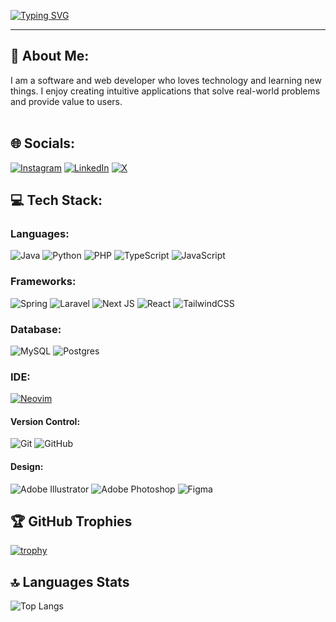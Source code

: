 [![Typing SVG](https://readme-typing-svg.demolab.com?font=roboto&weight=800&size=45&pause=1000&color=00A7F7&width=935&height=100&lines=Hello+there+%F0%9F%91%80;I'm+Hassan;A+Software+%26+Web+developer)](https://git.io/typing-svg)

<hr>

## 💫 About Me:
I am a software and web developer who loves technology and learning new things. I enjoy creating intuitive applications that solve real-world problems and provide value to users. <br><br>


## 🌐 Socials:
[![Instagram](https://img.shields.io/badge/Instagram-%23E4405F.svg?logo=Instagram&logoColor=white)](https://instagram.com/benodeveloper) [![LinkedIn](https://img.shields.io/badge/LinkedIn-%230077B5.svg?logo=linkedin&logoColor=white)](https://linkedin.com/in/benodeveloper) [![X](https://img.shields.io/badge/X-black.svg?logo=X&logoColor=white)](https://x.com/benodeveloper) 

## 💻 Tech Stack:

### Languages:
![Java](https://img.shields.io/badge/java-%23ED8B00.svg?style=for-the-badge&logo=openjdk&logoColor=white)
![Python](https://img.shields.io/badge/python-3670A0?style=for-the-badge&logo=python&logoColor=ffdd54) 
![PHP](https://img.shields.io/badge/php-%23777BB4.svg?style=for-the-badge&logo=php&logoColor=white) 
![TypeScript](https://img.shields.io/badge/typescript-%23007ACC.svg?style=for-the-badge&logo=typescript&logoColor=white)
![JavaScript](https://img.shields.io/badge/javascript-%23323330.svg?style=for-the-badge&logo=javascript&logoColor=%23F7DF1E) 

### Frameworks:
![Spring](https://img.shields.io/badge/spring-%236DB33F.svg?style=for-the-badge&logo=spring&logoColor=white) 
![Laravel](https://img.shields.io/badge/laravel-%23FF2D20.svg?style=for-the-badge&logo=laravel&logoColor=white) 
![Next JS](https://img.shields.io/badge/Next-black?style=for-the-badge&logo=next.js&logoColor=white) 
![React](https://img.shields.io/badge/react-%2320232a.svg?style=for-the-badge&logo=react&logoColor=%2361DAFB) 
![TailwindCSS](https://img.shields.io/badge/tailwindcss-%2338B2AC.svg?style=for-the-badge&logo=tailwind-css&logoColor=white) 

### Database:
![MySQL](https://img.shields.io/badge/mysql-4479A1.svg?style=for-the-badge&logo=mysql&logoColor=white) 
![Postgres](https://img.shields.io/badge/postgres-%23316192.svg?style=for-the-badge&logo=postgresql&logoColor=white)

### IDE:
[![Neovim](https://img.shields.io/badge/NeoVim-%2357A143.svg?&style=for-the-badge&logo=neovim&logoColor=white)](https://github.com/ilias777/nvim)

#### Version Control:
![Git](https://img.shields.io/badge/git-%23F05033.svg?style=for-the-badge&logo=git&logoColor=white) ![GitHub](https://img.shields.io/badge/github-%23121011.svg?style=for-the-badge&logo=github&logoColor=white)

#### Design:
![Adobe Illustrator](https://img.shields.io/badge/adobe%20illustrator-%23FF9A00.svg?style=for-the-badge&logo=adobe%20illustrator&logoColor=white) 
![Adobe Photoshop](https://img.shields.io/badge/adobe%20photoshop-%2331A8FF.svg?style=for-the-badge&logo=adobe%20photoshop&logoColor=white) 
![Figma](https://img.shields.io/badge/figma-%23F24E1E.svg?style=for-the-badge&logo=figma&logoColor=white)

## 🏆 GitHub Trophies
[![trophy](https://github-profile-trophy.vercel.app/?username=benodeveloper&theme=onedark&margin-w=4)](https://github.com/benodeveloper/github-profile-trophy)

## 🔝 Languages Stats
 ![Top Langs](https://github-readme-stats.vercel.app/api/top-langs/?username=benodeveloper&hide=html&theme=tokyonight)
 

